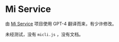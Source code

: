 # Mi Service

由 [Mi Service](https://github.com/Yonsm/MiService) 项目使用 GPT-4 翻译而来，有少许修改。

未经测试，没有 `micli.js` ，没有文档。